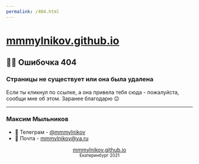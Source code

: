 ```yaml
---
permalink: /404.html
---
```

# [mmmylnikov.github.io](https://mmmylnikov.github.io)

## 🕵️‍♂️ Ошибочка 404
### Страницы не существует или она была удалена

Если ты кликнул по ссылке, а она привела тебя сюда - пожалуйста, сообщи мне об этом. Заранее благодарю 😉

---
### Максим Мыльников

* 📱 Телеграм - [@mmmylnikov](https://t.me/MMMylnikov)
* 📧 Почта - [mmmylnikov@ya.ru](mailto:mmmylnikov@ya.ru)

<div align="center"><a href="https://mmmylnikov.github.io">mmmylnikov.github.io</a></div>
<div align="center"><small>Екатеринбург 2021</small></div>